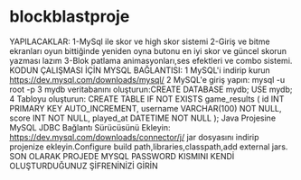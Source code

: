 # blockblastproje
YAPILACAKLAR:
1-MySql ile skor ve high skor sistemi
2-Giriş ve bitme ekranları oyun bittiğinde yeniden oyna butonu  en iyi skor ve güncel skorun yazması lazım
3-Blok patlama animasyonları,ses efektleri ve combo sistemi.
KODUN ÇALIŞMASI İÇİN MYSQL BAĞLANTISI:
1 MySQL'i indirip kurun https://dev.mysql.com/downloads/mysql/
2 MySQL'e giriş yapın: mysql -u root -p
3 mydb veritabanını oluşturun:CREATE DATABASE mydb;
                              USE mydb;
4 Tabloyu oluşturun: CREATE TABLE IF NOT EXISTS game_results (
    id INT PRIMARY KEY AUTO_INCREMENT,
    username VARCHAR(100) NOT NULL,
    score INT NOT NULL,
    played_at DATETIME NOT NULL
);
Java Projesine MySQL JDBC Bağlantı Sürücüsünü Ekleyin: https://dev.mysql.com/downloads/connector/j/  jar dosyasını indirip projenize ekleyin.Configure build path,libraries,classpath,add external jars.
SON OLARAK PROJEDE MYSQL PASSWORD KISMINI KENDİ OLUŞTURDUĞUNUZ ŞİFRENİNİZİ GİRİN
